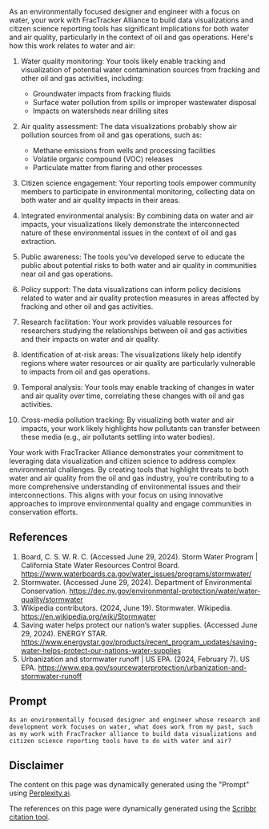 
As an environmentally focused designer and engineer with a focus on water, your work with FracTracker Alliance to build data visualizations and citizen science reporting tools has significant implications for both water and air quality, particularly in the context of oil and gas operations. Here's how this work relates to water and air:

1. Water quality monitoring: Your tools likely enable tracking and visualization of potential water contamination sources from fracking and other oil and gas activities, including:
   - Groundwater impacts from fracking fluids
   - Surface water pollution from spills or improper wastewater disposal
   - Impacts on watersheds near drilling sites

2. Air quality assessment: The data visualizations probably show air pollution sources from oil and gas operations, such as:
   - Methane emissions from wells and processing facilities
   - Volatile organic compound (VOC) releases
   - Particulate matter from flaring and other processes

3. Citizen science engagement: Your reporting tools empower community members to participate in environmental monitoring, collecting data on both water and air quality impacts in their areas.

4. Integrated environmental analysis: By combining data on water and air impacts, your visualizations likely demonstrate the interconnected nature of these environmental issues in the context of oil and gas extraction.

5. Public awareness: The tools you've developed serve to educate the public about potential risks to both water and air quality in communities near oil and gas operations.

6. Policy support: The data visualizations can inform policy decisions related to water and air quality protection measures in areas affected by fracking and other oil and gas activities.

7. Research facilitation: Your work provides valuable resources for researchers studying the relationships between oil and gas activities and their impacts on water and air quality.

8. Identification of at-risk areas: The visualizations likely help identify regions where water resources or air quality are particularly vulnerable to impacts from oil and gas operations.

9. Temporal analysis: Your tools may enable tracking of changes in water and air quality over time, correlating these changes with oil and gas activities.

10. Cross-media pollution tracking: By visualizing both water and air impacts, your work likely highlights how pollutants can transfer between these media (e.g., air pollutants settling into water bodies).

Your work with FracTracker Alliance demonstrates your commitment to leveraging data visualization and citizen science to address complex environmental challenges. By creating tools that highlight threats to both water and air quality from the oil and gas industry, you're contributing to a more comprehensive understanding of environmental issues and their interconnections. This aligns with your focus on using innovative approaches to improve environmental quality and engage communities in conservation efforts.

## References

1. Board, C. S. W. R. C. (Accessed June 29, 2024). Storm Water Program | California State Water Resources Control Board. https://www.waterboards.ca.gov/water_issues/programs/stormwater/
2. Stormwater. (Accessed June 29, 2024). Department of Environmental Conservation. https://dec.ny.gov/environmental-protection/water/water-quality/stormwater
3. Wikipedia contributors. (2024, June 19). Stormwater. Wikipedia. https://en.wikipedia.org/wiki/Stormwater
4. Saving water helps protect our nation’s water supplies. (Accessed June 29, 2024). ENERGY STAR. https://www.energystar.gov/products/recent_program_updates/saving-water-helps-protect-our-nations-water-supplies
5. Urbanization and stormwater runoff | US EPA. (2024, February 7). US EPA. https://www.epa.gov/sourcewaterprotection/urbanization-and-stormwater-runoff

## Prompt
```
As an environmentally focused designer and engineer whose research and development work focuses on water, what does work from my past, such as my work with FracTracker alliance to build data visualizations and citizen science reporting tools have to do with water and air?
```

## Disclaimer
The content on this page was dynamically generated using the "Prompt" using [Perplexity.ai](https://www.perplexity.ai/).

The references on this page were dynamically generated using the [Scribbr citation tool](https://www.scribbr.com/citation/generator/).